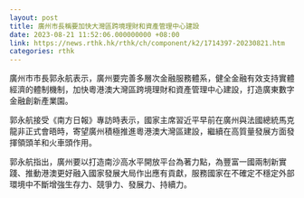 ```yaml
---
layout: post
title: 廣州市長稱要加快大灣區跨境理財和資產管理中心建設
date: 2023-08-21 11:52:06.000000000 +08:00
link: https://news.rthk.hk/rthk/ch/component/k2/1714397-20230821.htm
categories: rthk
---
```


廣州市市長郭永航表示，廣州要完善多層次金融服務體系，健全金融有效支持實體經濟的體制機制，加快粵港澳大灣區跨境理財和資產管理中心建設，打造廣東數字金融創新產業園。

郭永航接受《南方日報》專訪時表示，國家主席習近平早前在廣州與法國總統馬克龍非正式會晤時，寄望廣州積極推進粵港澳大灣區建設，繼續在高質量發展方面發揮領頭羊和火車頭作用。

郭永航指出，廣州要以打造南沙高水平開放平台為著力點，為豐富一國兩制新實踐、推動港澳更好融入國家發展大局作出應有貢獻，服務國家在不確定不穩定外部環境中不斷增強生存力、競爭力、發展力、持續力。

